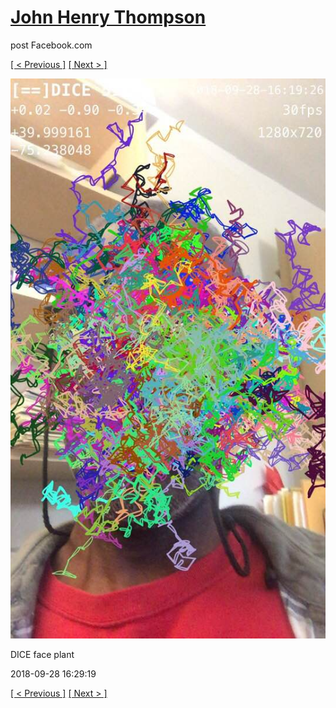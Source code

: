 # [John Henry Thompson](../README.md)
post Facebook.com

[[ < Previous ]](2018-09-28-4.md) [[ Next > ]](2018-09-28-6.md)

[![](../media/2018-09-28/Timeline-Photos-DICE-face-plant.jpg)](../README.md)

DICE face plant

2018-09-28 16:29:19

[[ < Previous ]](2018-09-28-4.md) [[ Next > ]](2018-09-28-6.md)